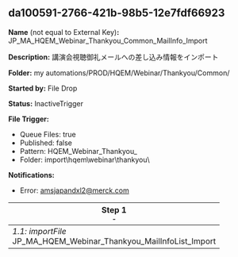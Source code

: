 ## da100591-2766-421b-98b5-12e7fdf66923

**Name** (not equal to External Key)**:** JP_MA_HQEM_Webinar_Thankyou_Common_MailInfo_Import

**Description:** 講演会視聴御礼メールへの差し込み情報をインポート

**Folder:** my automations/PROD/HQEM/Webinar/Thankyou/Common/

**Started by:** File Drop

**Status:** InactiveTrigger

**File Trigger:**

* Queue Files: true
* Published: false
* Pattern: HQEM_Webinar_Thankyou_
* Folder:  import\hqem\webinar\thankyou\

**Notifications:**

* Error: amsjapandxl2@merck.com

| Step 1<br>_<small>-</small>_ |
| --- |
| _1.1: importFile_<br>JP_MA_HQEM_Webinar_Thankyou_MailInfoList_Import |
